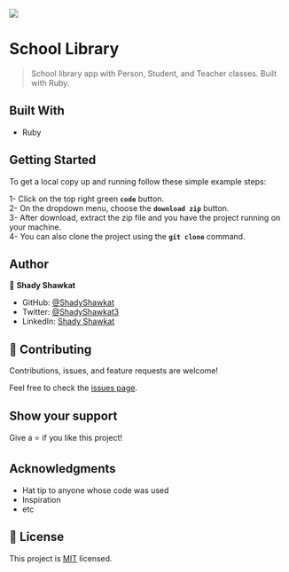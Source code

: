 ![](https://img.shields.io/badge/Microverse-blueviolet)

# School Library

> School library app with Person, Student, and Teacher classes. Built with Ruby.

## Built With

- Ruby

## Getting Started

To get a local copy up and running follow these simple example steps:

1- Click on the top right green **`code`** button.<br>
2- On the dropdown menu, choose the **`download zip`** button.<br>
3- After download, extract the zip file and you have the project running on your machine.<br>
4- You can also clone the project using the **`git clone`** command.<br>

## Author

👤 **Shady Shawkat**

- GitHub: [@ShadyShawkat](https://github.com/ShadyShawkat)
- Twitter: [@ShadyShawkat3](https://twitter.com/ShadyShawkat3)
- LinkedIn: [Shady Shawkat](https://linkedin.com/in/Shady-Shawkat)

## 🤝 Contributing

Contributions, issues, and feature requests are welcome!

Feel free to check the [issues page](../../issues/).

## Show your support

Give a ⭐️ if you like this project!

## Acknowledgments

- Hat tip to anyone whose code was used
- Inspiration
- etc

## 📝 License

This project is [MIT](./MIT.md) licensed.
